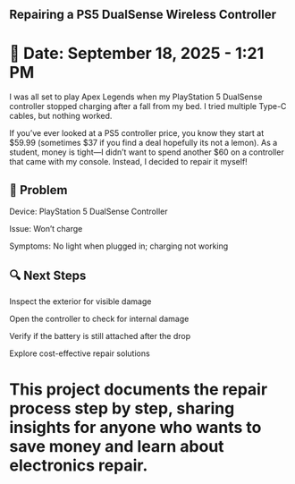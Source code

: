 ## Repairing a PS5 DualSense Wireless Controller

# 📅 Date: September 18, 2025 - 1:21 PM

I was all set to play Apex Legends when my PlayStation 5 DualSense controller stopped charging after a fall from my bed. I tried multiple Type-C cables, but nothing worked.

If you’ve ever looked at a PS5 controller price, you know they start at $59.99 (sometimes $37 if you find a deal hopefully its not a lemon). As a student, money is tight—I didn’t want to spend another $60 on a controller that came with my console. Instead, I decided to repair it myself!


## 🛑 Problem

Device: PlayStation 5 DualSense Controller

Issue: Won’t charge

Symptoms: No light when plugged in; charging not working


## 🔍 Next Steps

Inspect the exterior for visible damage

Open the controller to check for internal damage

Verify if the battery is still attached after the drop

Explore cost-effective repair solutions

# This project documents the repair process step by step, sharing insights for anyone who wants to save money and learn about electronics repair.
